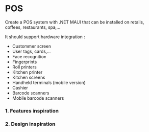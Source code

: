 # POS

Create a POS system with .NET MAUI that can be installed on retails, coffees, restaurants, spa,...

It should support hardware integration : 

- Custommer screen
- User tags, cards,...
- Face recognition
- Fingerprints
- Roll printers
- Kitchen printer
- Kitchen screens
- Handheld terminals (mobile version)
- Cashier
- Barcode scanners
- Mobile barcode scanners

### 1. Features inspiration

### 2. Design inspiration
